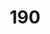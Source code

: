 ---
title: 190
link: https://www.reddit.com/r/roguelikedev/comments/7rmpdg/sharing_saturday_190/dsyo485/
---
